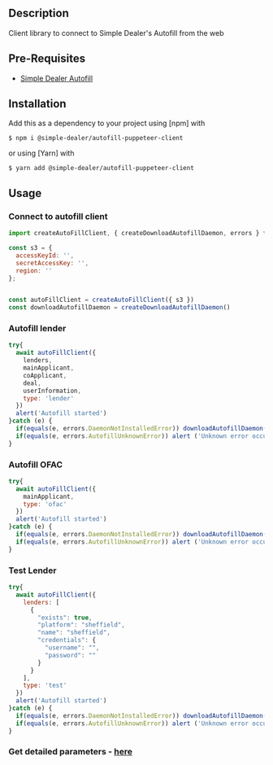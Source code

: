 ## Description
Client library to connect to Simple Dealer's Autofill from the web

## Pre-Requisites
- [Simple Dealer Autofill](https://github.com/simpledealer/autofill-daemon/releases/download/v0.1.0/Simple.Dealer.Autofill-0.1.0.dmg)


## Installation

Add this as a dependency to your project using [npm] with

```
$ npm i @simple-dealer/autofill-puppeteer-client
```

or using [Yarn] with

```
$ yarn add @simple-dealer/autofill-puppeteer-client
```

## Usage


### Connect to autofill client
```js
import createAutoFillClient, { createDownloadAutofillDaemon, errors } from '@simple-dealer/autofill-puppeteer-client'

const s3 = { 
  accessKeyId: '',
  secretAccessKey: '',
  region: ''
};


const autoFillClient = createAutoFillClient({ s3 })
const downloadAutofillDaemon = createDownloadAutofillDaemon()
```

### Autofill lender
```js
try{
  await autoFillClient({
    lenders,
    mainApplicant,
    coApplicant, 
    deal,
    userInformation,
    type: 'lender'
  })
  alert('Autofill started')
}catch (e) {
  if(equals(e, errors.DaemonNotInstalledError)) downloadAutofillDaemon()
  if(equals(e, errors.AutofillUnknownError)) alert ('Unknown error occurred')
}
```

### Autofill OFAC
```js
try{
  await autoFillClient({
    mainApplicant,
    type: 'ofac'
  })
  alert('Autofill started')
}catch (e) {
  if(equals(e, errors.DaemonNotInstalledError)) downloadAutofillDaemon()
  if(equals(e, errors.AutofillUnknownError)) alert ('Unknown error occurred')
}
```

### Test Lender
```js
try{
  await autoFillClient({
    lenders: [
      {
        "exists": true,
        "platform": "sheffield",
        "name": "sheffield",
        "credentials": {
          "username": "",
          "password": ""
        }
      }
    ],
    type: 'test'
  })
  alert('Autofill started')
}catch (e) {
  if(equals(e, errors.DaemonNotInstalledError)) downloadAutofillDaemon()
  if(equals(e, errors.AutofillUnknownError)) alert ('Unknown error occurred')
}
```

### Get detailed parameters - [here](https://www.notion.so/simpledealer/Autofill-Puppeteer-Client-53aa3fa94d9a4e858cac861b567a1779)